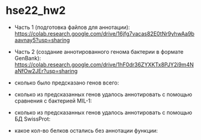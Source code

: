 # hse22_hw2

- Часть 1 (подготовка файлов для аннотации): https://colab.research.google.com/drive/16jfg7vacas82E0tNr9yhwAa9baavnay5?usp=sharing
- Часть 2 (создание аннотированного генома бактерии в формате GenBank): https://colab.research.google.com/drive/1hF0dr36ZYXKTx8PJY2i9m4NaNfOw2JEr?usp=sharing

- сколько было предсказано генов всего: 
- сколько из предсказанных генов удалось аннотировать с помощью сравнения с бактерией MIL-1: 
- сколько из предсказанных генов удалось аннотировать с помощью БД SwissProt:
- какое кол-во белков остались без аннотации функции: 